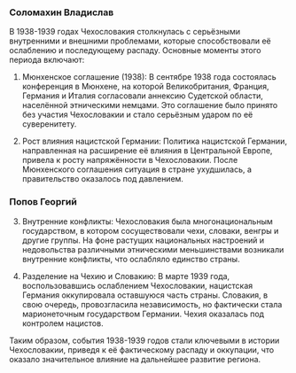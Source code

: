 ### Соломахин Владислав 

В 1938-1939 годах Чехословакия столкнулась с серьёзными внутренними и внешними проблемами, которые способствовали её ослаблению и последующему распаду. Основные моменты этого периода включают:

1) Мюнхенское соглашение (1938): В сентябре 1938 года состоялась конференция в Мюнхене, на которой Великобритания, Франция, Германия и Италия согласовали аннексию Судетской области, населённой этническими немцами. Это соглашение было принято без участия Чехословакии и стало серьёзным ударом по её суверенитету.


2) Рост влияния нацистской Германии: Политика нацистской Германии, направленная на расширение её влияния в Центральной Европе, привела к росту напряжённости в Чехословакии. После Мюнхенского соглашения ситуация в стране ухудшилась, а правительство оказалось под давлением.


### Попов Георгий 

3) Внутренние конфликты: Чехословакия была многонациональным государством, в котором сосуществовали чехи, словаки, венгры и другие группы. На фоне растущих национальных настроений и недовольства различными этническими меньшинствами возникали внутренние конфликты, что ослабляло единство страны.


4)  Разделение на Чехию и Словакию: В марте 1939 года, воспользовавшись ослаблением Чехословакии, нацистская Германия оккупировала оставшуюся часть страны. Словакия, в свою очередь, провозгласила независимость, но фактически стала марионеточным государством Германии. Чехия оказалась под контролем нацистов.

Таким образом, события 1938-1939 годов стали ключевыми в истории Чехословакии, приведя к её фактическому распаду и оккупации, что оказало значительное влияние на дальнейшее развитие региона.
